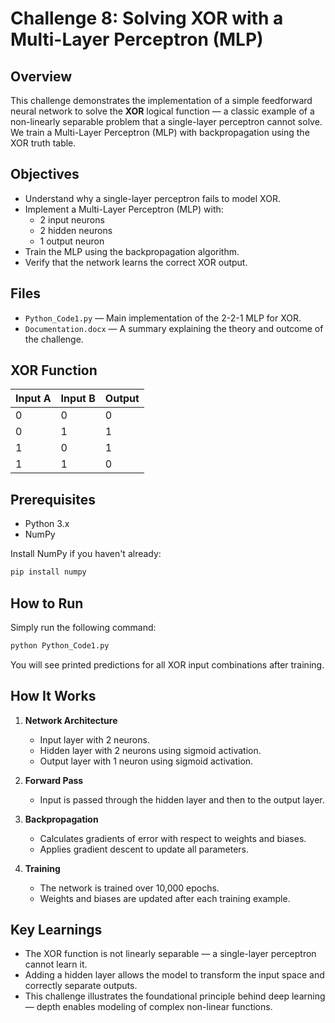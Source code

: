 
# Challenge 8: Solving XOR with a Multi-Layer Perceptron (MLP)

## Overview

This challenge demonstrates the implementation of a simple feedforward neural network to solve the **XOR** logical function — a classic example of a non-linearly separable problem that a single-layer perceptron cannot solve. We train a Multi-Layer Perceptron (MLP) with backpropagation using the XOR truth table.

## Objectives

- Understand why a single-layer perceptron fails to model XOR.
- Implement a Multi-Layer Perceptron (MLP) with:
  - 2 input neurons
  - 2 hidden neurons
  - 1 output neuron
- Train the MLP using the backpropagation algorithm.
- Verify that the network learns the correct XOR output.

## Files

- `Python_Code1.py` — Main implementation of the 2-2-1 MLP for XOR.
- `Documentation.docx` — A summary explaining the theory and outcome of the challenge.

## XOR Function

| Input A | Input B | Output |
|---------|---------|--------|
|   0     |    0    |   0    |
|   0     |    1    |   1    |
|   1     |    0    |   1    |
|   1     |    1    |   0    |

## Prerequisites

- Python 3.x
- NumPy

Install NumPy if you haven't already:

```bash
pip install numpy
```

## How to Run

Simply run the following command:

```bash
python Python_Code1.py
```

You will see printed predictions for all XOR input combinations after training.

## How It Works

1. **Network Architecture**
   - Input layer with 2 neurons.
   - Hidden layer with 2 neurons using sigmoid activation.
   - Output layer with 1 neuron using sigmoid activation.

2. **Forward Pass**
   - Input is passed through the hidden layer and then to the output layer.

3. **Backpropagation**
   - Calculates gradients of error with respect to weights and biases.
   - Applies gradient descent to update all parameters.

4. **Training**
   - The network is trained over 10,000 epochs.
   - Weights and biases are updated after each training example.

## Key Learnings

- The XOR function is not linearly separable — a single-layer perceptron cannot learn it.
- Adding a hidden layer allows the model to transform the input space and correctly separate outputs.
- This challenge illustrates the foundational principle behind deep learning — depth enables modeling of complex non-linear functions.

